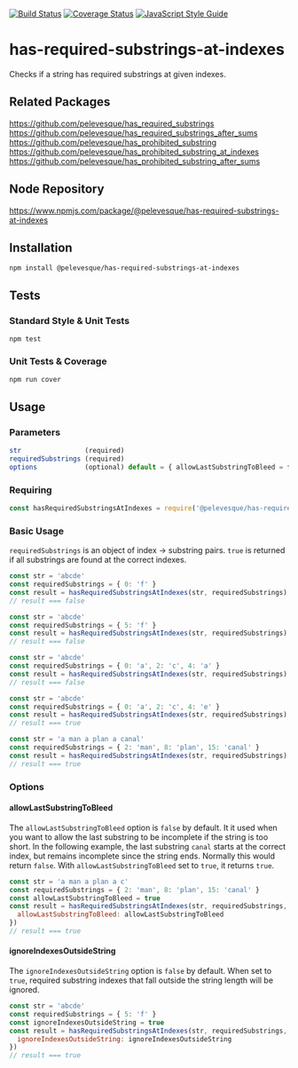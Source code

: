 [![Build Status](https://travis-ci.org/pelevesque/has-required-substrings-at-indexes.svg?branch=master)](https://travis-ci.org/pelevesque/has-required-substrings-at-indexes)
[![Coverage Status](https://coveralls.io/repos/github/pelevesque/has-required-substrings-at-indexes/badge.svg?branch=master)](https://coveralls.io/github/pelevesque/has-required-substrings-at-indexes?branch=master)
[![JavaScript Style Guide](https://img.shields.io/badge/code_style-standard-brightgreen.svg)](https://standardjs.com)

# has-required-substrings-at-indexes

Checks if a string has required substrings at given indexes.

## Related Packages

https://github.com/pelevesque/has_required_substrings  
https://github.com/pelevesque/has_required_substrings_after_sums  
https://github.com/pelevesque/has_prohibited_substring  
https://github.com/pelevesque/has_prohibited_substring_at_indexes  
https://github.com/pelevesque/has_prohibited_substring_after_sums  

## Node Repository

https://www.npmjs.com/package/@pelevesque/has-required-substrings-at-indexes

## Installation

`npm install @pelevesque/has-required-substrings-at-indexes`

## Tests

### Standard Style & Unit Tests

`npm test`

### Unit Tests & Coverage

`npm run cover`

## Usage

### Parameters

```js
str                (required)
requiredSubstrings (required)
options            (optional) default = { allowLastSubstringToBleed = false, ignoreSubstringsOutsideString = false }
```

### Requiring

```js
const hasRequiredSubstringsAtIndexes = require('@pelevesque/has-required-substrings-at-indexes')
```

### Basic Usage

`requiredSubstrings` is an object of index -> substring pairs. `true` is returned
if all substrings are found at the correct indexes.

```js
const str = 'abcde'
const requiredSubstrings = { 0: 'f' }
const result = hasRequiredSubstringsAtIndexes(str, requiredSubstrings)
// result === false
```

```js
const str = 'abcde'
const requiredSubstrings = { 5: 'f' }
const result = hasRequiredSubstringsAtIndexes(str, requiredSubstrings)
// result === false
```

```js
const str = 'abcde'
const requiredSubstrings = { 0: 'a', 2: 'c', 4: 'a' }
const result = hasRequiredSubstringsAtIndexes(str, requiredSubstrings)
// result === false
```

```js
const str = 'abcde'
const requiredSubstrings = { 0: 'a', 2: 'c', 4: 'e' }
const result = hasRequiredSubstringsAtIndexes(str, requiredSubstrings)
// result === true
```

```js
const str = 'a man a plan a canal'
const requiredSubstrings = { 2: 'man', 8: 'plan', 15: 'canal' }
const result = hasRequiredSubstringsAtIndexes(str, requiredSubstrings)
// result === true
```

### Options

#### allowLastSubstringToBleed

The `allowLastSubstringToBleed` option is `false` by default. It it used when you want
to allow the last substring to be incomplete if the string is too short.
In the following example, the last substring `canal` starts at the correct index,
but remains incomplete since the string ends. Normally this would return `false`.
With `allowLastSubstringToBleed` set to `true`, it returns `true`.

```js
const str = 'a man a plan a c'
const requiredSubstrings = { 2: 'man', 8: 'plan', 15: 'canal' }
const allowLastSubstringToBleed = true
const result = hasRequiredSubstringsAtIndexes(str, requiredSubstrings, {
  allowLastSubstringToBleed: allowLastSubstringToBleed
})
// result === true
```

#### ignoreIndexesOutsideString

The `ignoreIndexesOutsideString` option is `false` by default. When set to `true`,
required substring indexes that fall outside the string length will be ignored.

```js
const str = 'abcde'
const requiredSubstrings = { 5: 'f' }
const ignoreIndexesOutsideString = true
const result = hasRequiredSubstringsAtIndexes(str, requiredSubstrings, {
  ignoreIndexesOutsideString: ignoreIndexesOutsideString
})
// result === true
```
